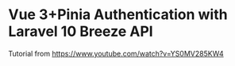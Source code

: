 # Vue 3+Pinia Authentication with Laravel 10 Breeze API

Tutorial from https://www.youtube.com/watch?v=YS0MV285KW4
